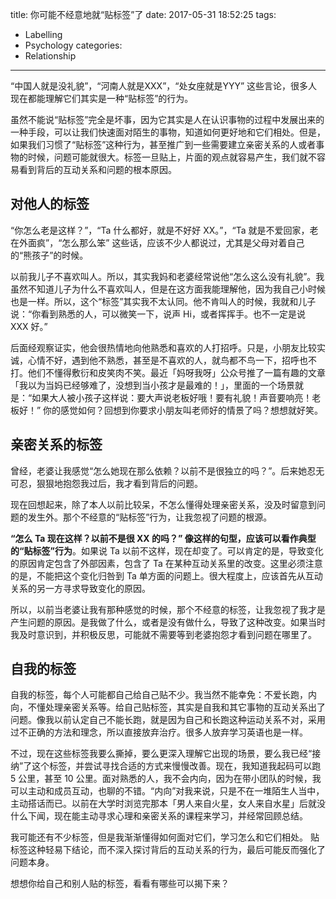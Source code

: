 title: 你可能不经意地就“贴标签”了
date: 2017-05-31 18:52:25
tags:
  - Labelling
  - Psychology
categories:
  - Relationship
---

“中国人就是没礼貌”，“河南人就是XXX”，“处女座就是YYY” 这些言论，很多人现在都能理解它们其实是一种“贴标签”的行为。  

虽然不能说“贴标签”完全是坏事，因为它其实是人在认识事物的过程中发展出来的一种手段，可以让我们快速面对陌生的事物，知道如何更好地和它们相处。但是，如果我们习惯了“贴标签”这种行为，甚至推广到一些需要建立亲密关系的人或者事物的时候，问题可能就很大。标签一旦贴上，片面的观点就容易产生，我们就不容易看到背后的互动关系和问题的根本原因。  


## 对他人的标签

“你怎么老是这样？”，“Ta 什么都好，就是不好好 XX。”，“Ta 就是不爱回家，老在外面疯”，“怎么那么笨” 这些话，应该不少人都说过，尤其是父母对着自己的“熊孩子”的时候。  

以前我儿子不喜欢叫人。所以，其实我妈和老婆经常说他“怎么这么没有礼貌”。我虽然不知道儿子为什么不喜欢叫人，但是在这方面我能理解他，因为我自己小时候也是一样。所以，这个“标签”其实我不太认同。他不肯叫人的时候，我就和儿子说：“你看到熟悉的人，可以微笑一下，说声 Hi，或者挥挥手。也不一定是说 XXX 好。”  

后面经观察证实，他会很热情地向他熟悉和喜欢的人打招呼。只是，小朋友比较实诚，心情不好，遇到他不熟悉，甚至是不喜欢的人，就鸟都不鸟一下，招呼也不打。他们不懂得敷衍和皮笑肉不笑。最近「妈呀我呀」公众号推了一篇有趣的文章「我以为当妈已经够难了，没想到当小孩才是最难的！」，里面的一个场景就是：“如果大人被小孩子这样说：要大声说老板好哦！要有礼貌！声音要响亮！老板好！” 你的感觉如何？回想到你要求小朋友叫老师好的情景了吗？想想就好笑。  


## 亲密关系的标签

曾经，老婆让我感觉“怎么她现在那么依赖？以前不是很独立的吗？”。后来她忍无可忍，狠狠地抱怨我过后，我才看到背后的问题。  

现在回想起来，除了本人以前比较呆，不怎么懂得处理亲密关系，没及时留意到问题的发生外。那个不经意的“贴标签”行为，让我忽视了问题的根源。

**“怎么 Ta 现在这样？以前不是很 XX 的吗？” 像这样的句型，应该可以看作典型的“贴标签”行为**。如果说 Ta 以前不这样，现在却变了。可以肯定的是，导致变化的原因肯定包含了外部因素，包含了 Ta 在某种互动关系里的改变。这里必须注意的是，不能把这个变化归咎到 Ta 单方面的问题上。很大程度上，应该首先从互动关系的另一方寻求导致变化的原因。  

所以，以前当老婆让我有那种感觉的时候，那个不经意的标签，让我忽视了我才是产生问题的原因。是我做了什么，或者是没有做什么，导致了这种改变。如果当时我及时意识到，并积极反思，可能就不需要等到老婆抱怨才看到问题在哪里了。  


## 自我的标签

自我的标签，每个人可能都自己给自己贴不少。我当然不能幸免：不爱长跑，内向，不懂处理亲密关系等。给自己贴标签，其实是自我和其它事物的互动关系出了问题。像我以前认定自己不能长跑，就是因为自己和长跑这种运动关系不对，采用过不正确的方法和理念，所以直接放弃治疗。很多人放弃学习英语也是一样。  

不过，现在这些标签我要么撕掉，要么更深入理解它出现的场景，要么我已经“接纳”了这个标签，并尝试寻找合适的方式来慢慢改善。现在，我知道我起码可以跑 5 公里，甚至 10 公里。面对熟悉的人，我不会内向，因为在带小团队的时候，我可以主动和成员互动，也聊的不错。“内向”对我来说，只是不在一堆陌生人当中，主动搭话而已。以前在大学时浏览完那本「男人来自火星，女人来自水星」后就没什么下闻，现在能主动寻求心理和亲密关系的课程来学习，并经常回顾总结。  

我可能还有不少标签，但是我渐渐懂得如何面对它们，学习怎么和它们相处。
贴标签这种轻易下结论，而不深入探讨背后的互动关系的行为，最后可能反而强化了问题本身。  

想想你给自己和别人贴的标签，看看有哪些可以揭下来？  

